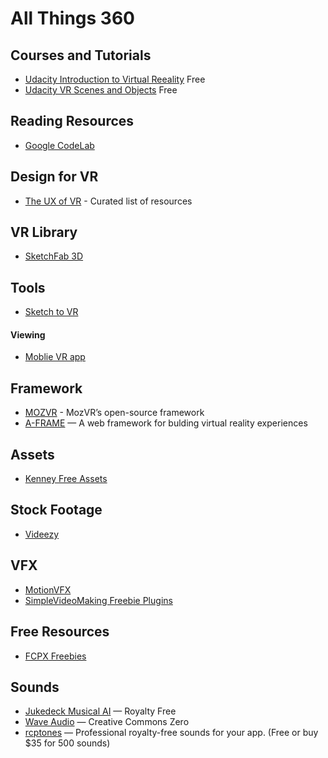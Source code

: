 # All Things 360 #

## Courses and Tutorials ##
* [Udacity Introduction to Virtual Reeality](https://www.udacity.com/course/introduction-to-virtual-reality--ud1012) Free
* [Udacity VR Scenes and Objects](https://www.udacity.com/course/vr-scenes-and-objects--ud1013) Free

## Reading Resources ##
* [Google CodeLab](https://codelabs.developers.google.com/codelabs/vr_view_101)

## Design for VR ##
* [The UX of VR](http://www.uxofvr.com/) - Curated list of resources

## VR Library ##
* [SketchFab 3D](https://sketchfab.com)

## Tools ##
* [Sketch to VR](https://github.com/auxdesigner/Sketch-to-VR_)

#### Viewing ####
* [Moblie VR app](https://itunes.apple.com/us/app/mobile-vr-station/id959820493?mt=8)

## Framework ##
* [MOZVR](https://mozvr.com/) - MozVR’s open-source framework
* [A-FRAME](https://aframe.io/) — A web framework for bulding virtual reality experiences

## Assets ##
* [Kenney Free Assets](http://kenney.nl/)

## Stock Footage ##
* [Videezy](https://www.videezy.com/)

## VFX ##
* [MotionVFX](https://www.motionvfx.com)
* [SimpleVideoMaking Freebie Plugins](http://simplevideomaking.com/freebies/)

## Free Resources ##
* [FCPX Freebies](https://fcpxfree.com/)

## Sounds ##
* [Jukedeck Musical AI](https://www.jukedeck.com/make) — Royalty Free
* [Wave Audio](http://wavy.audio/) — Creative Commons Zero
* [rcptones](http://rcptones.com/dev_tones) — Professional royalty-free sounds for your app. (Free or buy $35 for 500 sounds)
